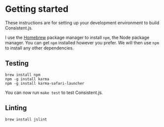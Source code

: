 # Getting started

These instructions are for setting up your development environment to build Consistent.js.

I use the [Homebrew](http://brew.sh) package manager to install `npm`, the Node package manager. You can get `npm` installed however you prefer. We will then use `npm` to install any other dependencies.

## Testing

```
brew install npm
npm -g install karma
npm -g install karma-safari-launcher
```

You can now run `make test` to test Consistent.js.

## Linting

```
brew install jslint
```
